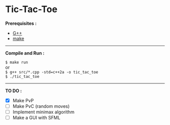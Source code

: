 # Tic-Tac-Toe

**Prerequisites :**

- [G++](https://gcc.gnu.org/)  
- [make](https://www.gnu.org/software/make/)  

***

**Compile and Run :**

``$ make run``  
or  
``$ g++ src/*.cpp -std=c++2a -o tic_tac_toe``  
``$ ./tic_tac_toe``

***

**TO DO :**

- [x] Make PvP  
- [ ] Make PvC (random moves)  
- [ ] Implement minimax algorithm  
- [ ] Make a GUI with SFML

